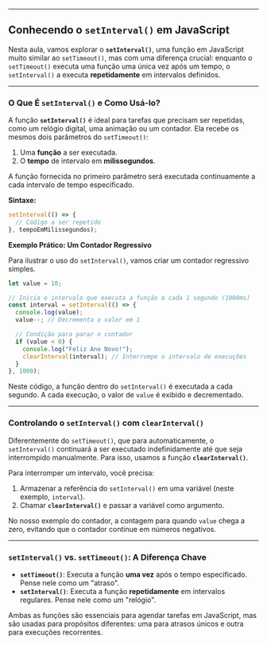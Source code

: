 -----

## Conhecendo o `setInterval()` em JavaScript

Nesta aula, vamos explorar o **`setInterval()`**, uma função em JavaScript muito similar ao `setTimeout()`, mas com uma diferença crucial: enquanto o `setTimeout()` executa uma função uma única vez após um tempo, o `setInterval()` a executa **repetidamente** em intervalos definidos.

-----

### O Que É `setInterval()` e Como Usá-lo?

A função **`setInterval()`** é ideal para tarefas que precisam ser repetidas, como um relógio digital, uma animação ou um contador. Ela recebe os mesmos dois parâmetros do `setTimeout()`:

1.  Uma **função** a ser executada.
2.  O **tempo** de intervalo em **milissegundos**.

A função fornecida no primeiro parâmetro será executada continuamente a cada intervalo de tempo especificado.

**Sintaxe:**

```javascript
setInterval(() => {
  // Código a ser repetido
}, tempoEmMilissegundos);
```

**Exemplo Prático: Um Contador Regressivo**

Para ilustrar o uso do `setInterval()`, vamos criar um contador regressivo simples.

```javascript
let value = 10;

// Inicia o intervalo que executa a função a cada 1 segundo (1000ms)
const interval = setInterval(() => {
  console.log(value);
  value--; // Decrementa o valor em 1

  // Condição para parar o contador
  if (value < 0) {
    console.log("Feliz Ano Novo!");
    clearInterval(interval); // Interrompe o intervalo de execuções
  }
}, 1000);
```

Neste código, a função dentro do `setInterval()` é executada a cada segundo. A cada execução, o valor de `value` é exibido e decrementado.

-----

### Controlando o `setInterval()` com `clearInterval()`

Diferentemente do `setTimeout()`, que para automaticamente, o `setInterval()` continuará a ser executado indefinidamente até que seja interrompido manualmente. Para isso, usamos a função **`clearInterval()`**.

Para interromper um intervalo, você precisa:

1.  Armazenar a referência do `setInterval()` em uma variável (neste exemplo, `interval`).
2.  Chamar **`clearInterval()`** e passar a variável como argumento.

No nosso exemplo do contador, a contagem para quando `value` chega a zero, evitando que o contador continue em números negativos.

-----

### `setInterval()` vs. `setTimeout()`: A Diferença Chave

  * **`setTimeout()`**: Executa a função **uma vez** após o tempo especificado. Pense nele como um "atraso".
  * **`setInterval()`**: Executa a função **repetidamente** em intervalos regulares. Pense nele como um "relógio".

Ambas as funções são essenciais para agendar tarefas em JavaScript, mas são usadas para propósitos diferentes: uma para atrasos únicos e outra para execuções recorrentes.
